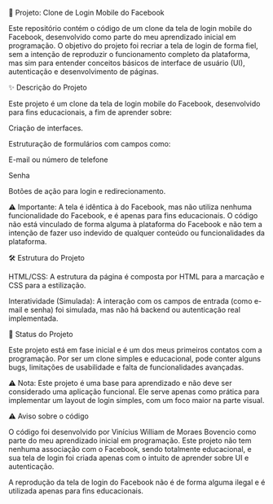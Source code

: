 📱 Projeto: Clone de Login Mobile do Facebook

Este repositório contém o código de um clone da tela de login mobile do Facebook, desenvolvido como parte do meu aprendizado inicial em programação. O objetivo do projeto foi recriar a tela de login de forma fiel, sem a intenção de reproduzir o funcionamento completo da plataforma, mas sim para entender conceitos básicos de interface de usuário (UI), autenticação e desenvolvimento de páginas.


✨ Descrição do Projeto

Este projeto é um clone da tela de login mobile do Facebook, desenvolvido para fins educacionais, a fim de aprender sobre:

Criação de interfaces.

Estruturação de formulários com campos como:

E-mail ou número de telefone

Senha


Botões de ação para login e redirecionamento.


⚠️ Importante: A tela é idêntica à do Facebook, mas não utiliza nenhuma funcionalidade do Facebook, e é apenas para fins educacionais. O código não está vinculado de forma alguma à plataforma do Facebook e não tem a intenção de fazer uso indevido de qualquer conteúdo ou funcionalidades da plataforma.


🛠️ Estrutura do Projeto

HTML/CSS: A estrutura da página é composta por HTML para a marcação e CSS para a estilização.

Interatividade (Simulada): A interação com os campos de entrada (como e-mail e senha) foi simulada, mas não há backend ou autenticação real implementada.


🚀 Status do Projeto

Este projeto está em fase inicial e é um dos meus primeiros contatos com a programação. Por ser um clone simples e educacional, pode conter alguns bugs, limitações de usabilidade e falta de funcionalidades avançadas.

⚠️ Nota: Este projeto é uma base para aprendizado e não deve ser considerado uma aplicação funcional. Ele serve apenas como prática para implementar um layout de login simples, com um foco maior na parte visual.


⚠️ Aviso sobre o código

O código foi desenvolvido por Vinícius William de Moraes Bovencio como parte do meu aprendizado inicial em programação. Este projeto não tem nenhuma associação com o Facebook, sendo totalmente educacional, e sua tela de login foi criada apenas com o intuito de aprender sobre UI e autenticação.

A reprodução da tela de login do Facebook não é de forma alguma ilegal e é utilizada apenas para fins educacionais.
